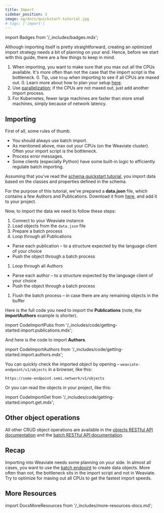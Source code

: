 ```yaml
---
title: Import
sidebar_position: 3
image: og/docs/quickstart-tutorial.jpg
# tags: ['import']
---
```

import Badges from '/_includes/badges.mdx';

<Badges/>

Although importing itself is pretty straightforward, creating an optimized import strategy needs a bit of planning on your end. Hence, before we start with this guide, there are a few things to keep in mind.

1. When importing, you want to make sure that you max out all the CPUs available. It's more often than not the case that the import script is the bottleneck.
    0. Tip, use `htop` when importing to see if all CPUs are maxed out.
    0. Learn more about how to plan your setup [here](./installation.md#running-weaviate-yourself).
1. Use [parallelization](https://www.computerhope.com/jargon/p/parallelization.htm#:~:text=Parallelization%20is%20the%20act%20of,the%20next%2C%20then%20the%20next.); if the CPUs are not maxed out, just add another import process.
1. For Kubernetes, fewer large machines are faster than more small machines, simply because of network latency.

## Importing

First of all, some rules of thumb.

* You should always use batch import.
* As mentioned above, max out your CPUs (on the Weaviate cluster). Often your import script is the bottleneck.
* Process error messages.
* Some clients (especially Python) have some built-in logic to efficiently regulate batch importing.

Assuming that you've read the [schema quickstart tutorial](./schema.md), you import data based on the classes and properties defined in the schema.

For the purpose of this tutorial, we've prepared a **data.json** file, which contains a few Authors and Publications. Download it from [here](https://raw.githubusercontent.com/semi-technologies/weaviate-io/main/downloads/data.json), and add it to your project.

Now, to import the data we need to follow these steps:
1. Connect to your Weaviate instance
1. Load objects from the `data.json` file
1. Prepare a batch process
1. Loop through all Publications
  * Parse each publication – to a structure expected by the language client of your choice
  * Push the object through a batch process
1. Loop through all Authors
  * Parse each author – to a structure expected by the language client of your choice
  * Push the object through a batch process
1. Flush the batch process – in case there are any remaining objects in the buffer

Here is the full code you need to import the **Publications** (note, the **importAuthors** example is shorter).

import CodeImportPubs from '/_includes/code/getting-started.import.publications.mdx';

<CodeImportPubs/>

And here is the code to import **Authors**.

import CodeImportAuthors from '/_includes/code/getting-started.import.authors.mdx';

<CodeImportAuthors/>

You can quickly check the imported object by opening – `weaviate-endpoint/v1/objects` in a browser, like this:

```
https://some-endpoint.semi.network/v1/objects
```

Or you can read the objects in your project, like this:

import CodeImportGet from '/_includes/code/getting-started.import.get.mdx';

<CodeImportGet/>

## Other object operations

All other CRUD object operations are available in the [objects RESTful API documentation](../api/rest/objects.md) and the [batch RESTful API documentation](../api/rest/batch.md).

## Recap

Importing into Weaviate needs some planning on your side. In almost all cases, you want to use the [batch endpoint](../api/rest/batch.md) to create data objects. More often than not, the bottleneck sits in the import script and not in Weaviate. Try to optimize for maxing out all CPUs to get the fastest import speeds.

<!-- ## What would you like to learn next?

- [Learn how to query with the GraphQL-API](./query.md)
- [Bring me back to working with the schema](./schema.md)
- [Show me how modules work](./modules.md) -->

## More Resources

import DocsMoreResources from '/_includes/more-resources-docs.md';

<DocsMoreResources />
